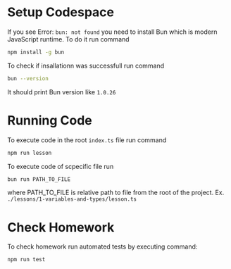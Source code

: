 # Setup Codespace

If you see Error: `bun: not found` you need to install Bun which is modern JavaScript runtime. To do it run command
```bash
npm install -g bun 
```

To check if insallationn was successfull run command
```bash
bun --version
```
It should print Bun version like `1.0.26`

# Running Code

To execute code in the root `index.ts` file run command

```bash
npm run lesson
```

To execute code of scpecific file run

```bash
bun run PATH_TO_FILE
```
where PATH_TO_FILE is relative path to file from the root of the project. Ex. `./lessons/1-variables-and-types/lesson.ts`

# Check Homework

To check homework run automated tests by executing command:

```bash
npm run test
```

